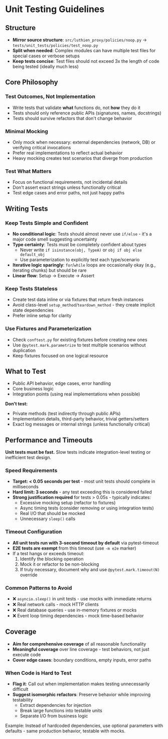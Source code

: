 # Unit Testing Guidelines

## Structure

- **Mirror source structure**: `src/luthien_proxy/policies/noop.py` → `tests/unit_tests/policies/test_noop.py`
- **Split when needed**: Complex modules can have multiple test files for special cases or verbose setups
- **Keep tests concise**: Test files should not exceed 3x the length of code being tested (ideally much less)

## Core Philosophy

### Test Outcomes, Not Implementation

- Write tests that validate **what** functions do, not **how** they do it
- Tests should only reference public APIs (signatures, names, docstrings)
- Tests should survive refactors that don't change behavior

### Minimal Mocking

- Only mock when necessary: external dependencies (network, DB) or verifying critical invocations
- Prefer real implementations to reflect actual behavior
- Heavy mocking creates test scenarios that diverge from production

### Test What Matters

- Focus on functional requirements, not incidental details
- Don't assert exact strings unless functionally critical
- Test edge cases and error paths, not just happy paths

## Writing Tests

### Keep Tests Simple and Confident

- **No conditional logic**: Tests should almost never use `if/else` - it's a major code smell suggesting uncertainty
- **Type certainty**: Tests must be completely confident about types
  - Never write `if isinstance(obj, TypeA)` or `obj if obj else default_obj`
  - Use parameterization to explicitly test each type/scenario
- **Iterative logic sparingly**: `for`/`while` loops are occasionally okay (e.g., iterating chunks) but should be rare
- **Linear flow**: Setup → Execute → Assert

### Keep Tests Stateless

- Create test data inline or via fixtures that return fresh instances
- Avoid class-level `setup_method`/`teardown_method` - they create implicit state dependencies
- Prefer inline setup for clarity

### Use Fixtures and Parameterization

- Check `conftest.py` for existing fixtures before creating new ones
- Use `@pytest.mark.parametrize` to test multiple scenarios without duplication
- Keep fixtures focused on one logical resource

## What to Test

- Public API behavior, edge cases, error handling
- Core business logic
- Integration points (using real implementations when possible)

**Don't test:**

- Private methods (test indirectly through public APIs)
- Implementation details, third-party behavior, trivial getters/setters
- Exact log messages or internal strings (unless functionally critical)

## Performance and Timeouts

**Unit tests must be fast.** Slow tests indicate integration-level testing or inefficient test design.

### Speed Requirements

- **Target: < 0.05 seconds per test** - most unit tests should complete in milliseconds
- **Hard limit: 3 seconds** - any test exceeding this is considered failed
- **Strong justification required** for tests > 0.05s - typically indicates:
  - Excessive mocking setup (refactor to fixtures)
  - Async timing tests (consider removing or using integration tests)
  - Real I/O that should be mocked
  - Unnecessary `sleep()` calls

### Timeout Configuration

- **All unit tests run with 3-second timeout by default** via pytest-timeout
- **E2E tests are exempt** from this timeout (use `-m e2e` marker)
- If a test hangs or exceeds timeout:
  1. Identify the blocking operation
  2. Mock it or refactor to be non-blocking
  3. If truly necessary, document why and use `@pytest.mark.timeout(N)` override

### Common Patterns to Avoid

- ❌ `asyncio.sleep()` in unit tests - use mocks with immediate returns
- ❌ Real network calls - mock HTTP clients
- ❌ Real database queries - use in-memory fixtures or mocks
- ❌ Event loop timing dependencies - mock time-based behavior

## Coverage

- **Aim for comprehensive coverage** of all reasonable functionality
- **Meaningful coverage** over line coverage - test behaviors, not just execute code
- **Cover edge cases**: boundary conditions, empty inputs, error paths

### When Code is Hard to Test

- **Flag it**: Call out when implementation makes testing unnecessarily difficult
- **Suggest isomorphic refactors**: Preserve behavior while improving testability
  - Extract dependencies for injection
  - Break large functions into testable units
  - Separate I/O from business logic

Example: Instead of hardcoded dependencies, use optional parameters with defaults - same production behavior, testable with mocks.

